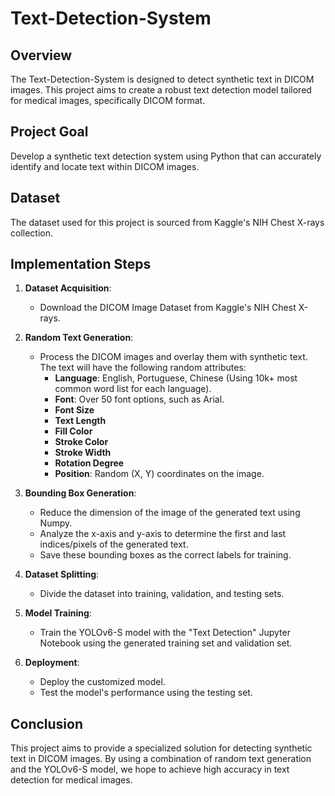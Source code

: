 # Text-Detection-System

## Overview
The Text-Detection-System is designed to detect synthetic text in DICOM images. This project aims to create a robust text detection model tailored for medical images, specifically DICOM format.

## Project Goal
Develop a synthetic text detection system using Python that can accurately identify and locate text within DICOM images.

## Dataset
The dataset used for this project is sourced from Kaggle's NIH Chest X-rays collection.

## Implementation Steps

1. **Dataset Acquisition**:
   - Download the DICOM Image Dataset from Kaggle's NIH Chest X-rays.

2. **Random Text Generation**:
   - Process the DICOM images and overlay them with synthetic text. The text will have the following random attributes:
     - **Language**: English, Portuguese, Chinese (Using 10k+ most common word list for each language).
     - **Font**: Over 50 font options, such as Arial.
     - **Font Size**
     - **Text Length**
     - **Fill Color**
     - **Stroke Color**
     - **Stroke Width**
     - **Rotation Degree**
     - **Position**: Random (X, Y) coordinates on the image.

3. **Bounding Box Generation**:
   - Reduce the dimension of the image of the generated text using Numpy.
   - Analyze the x-axis and y-axis to determine the first and last indices/pixels of the generated text.
   - Save these bounding boxes as the correct labels for training.

4. **Dataset Splitting**:
   - Divide the dataset into training, validation, and testing sets.

5. **Model Training**:
   - Train the YOLOv6-S model with the "Text Detection" Jupyter Notebook using the generated training set and validation set.

6. **Deployment**:
   - Deploy the customized model.
   - Test the model's performance using the testing set.

## Conclusion
This project aims to provide a specialized solution for detecting synthetic text in DICOM images. By using a combination of random text generation and the YOLOv6-S model, we hope to achieve high accuracy in text detection for medical images.
